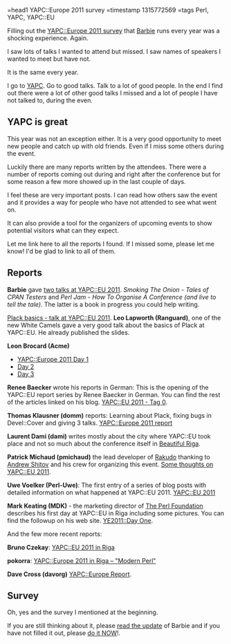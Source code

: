 =head1 YAPC::Europe 2011 survey
=timestamp 1315772569
=tags Perl, YAPC, YAPC::EU

Filling out the [YAPC::Europe 2011 survey](http://ye2011.yapc-surveys.org/)
that [Barbie](http://www.missbarbell.co.uk/) runs every year was a shocking experience. Again.

I saw lots of talks I wanted to attend but missed. I saw names of speakers I wanted to meet but have not.

It is the same every year.

I go to [YAPC](http://yapceurope.org/). Go to good talks. Talk to a lot of good people.
In the end I find out there were a lot of other good talks I missed and a lot of
people I have not talked to, during the even.

## YAPC is great

This year was not an exception either. It is a very good opportunity
to meet new people and catch up with old friends. Even if I miss some others during the event.

Luckily there are many reports written by the attendees. There were a number of reports
coming out during and right after the conference but for some reason a few more showed
up in the last couple of days.

I feel these are very important posts. I can read how others saw the event and it provides
a way for people who have not attended to see what went on.

It can also provide a tool for the organizers of upcoming events to show
potential visitors what can they expect.

Let me link here to all the reports I found. If I missed some, please let me know!
I'd be glad to link to all of them.

## Reports

**Barbie** gave [two talks at YAPC::EU 2011](https://blogs.perl.org/users/barbie/2011/08/my-talks-from-yapceurope-2011.html).
<i>Smoking The Onion - Tales of CPAN Testers</i> and <i>Perl Jam - How To Organise A Conference (and live to tell the tale)</i>.
The latter is a book in progress you could help writing.

[Plack basics - talk at YAPC::EU 2011](https://blogs.perl.org/users/leo_lapworth/2011/08/plack-basics---talk-at-yapceu-2011.html).
**Leo Lapworth (Ranguard)**, one of the new White Camels gave a very good talk about the basics of Plack at YAPC::EU. He already published the slides.

**Leon Brocard (Acme)**

* [YAPC::Europe 2011 Day 1](https://blogs.perl.org/users/acme/2011/08/yapceurope-2011-day-1.html)
* [Day 2](https://blogs.perl.org/users/acme/2011/08/yapceurope-2011-day-2.html)
* [Day 3](https://blogs.perl.org/users/acme/2011/08/yapceurope-2011-day-3.html)

**Renee Baecker** wrote his reports in German:
This is the opening of the YAPC::EU report series by Renee Baecker in German. You can find the rest of the articles linked on his blog.
[YAPC::EU 2011 - Tag 0](http://reneeb-perlblog.blogspot.com/2011/08/yapceu-2011-tag-0.html).

**Thomas Klausner (domm)** reports:
Learning about Plack, fixing bugs in Devel::Cover and giving 3 talks.
[YAPC::Europe 2011 report](http://domm.plix.at/perl/2011_08_20_yapc_europe_2011.html)

**Laurent Dami (dami)** writes mostly about the city where YAPC::EU took place and not so much about the conference itself
in [Beautiful Riga](http://ldami.blogspot.com/2011/08/beautiful-riga.html).

**Patrick Michaud (pmichaud)** the lead developer of [Rakudo](http://rakudo.org/) thanking to
[Andrew Shitov](http://andy.sh/) and his crew for organizing this event.
[Some thoughts on YAPC::EU 2011](http://pmthium.com/2011/08/18/ye2011-thoughts/).

**Uwe Voelker (Perl-Uwe)**:
The first entry of a series of blog posts with detailed information on what happened at YAPC::EU 2011.
[YAPC::EU 2011](http://www.perl-uwe.com/2011/08/yapceu-2011-day-0.html)


**Mark Keating (MDK)** - the marketing director of
[The Perl Foundation](http://www.perlfoundation.org/) describes his first day
at YAPC::EU in Riga including some pictures. You can find the followup on his web site.
[YE2011::Day One](http://mdk.per.ly/2011/08/16/ye2011day-one/).

And the few more recent reports:

**Bruno Czekay**: [YAPC::EU 2011 in Riga](http://brunorc.wordpress.com/2011/09/10/yapceu-2011-in-riga/)

**pokorra**: [YAPC::Europe 2011 in Riga – "Modern Perl"](http://pokorra.wordpress.com/2011/09/05/yapc/)

**Dave Cross (davorg)** [YAPC::Europe Report](http://perlhacks.com/2011/09/yapceurope-report/).

## Survey

Oh, yes and the survey I mentioned at the beginning.

If you are still thinking about it, please
[read the update](https://blogs.perl.org/users/barbie/2011/08/yapceurope-2011-surveys-update.html) of Barbie
and if you have not filled it out, please [do it NOW](http://ye2011.yapc-surveys.org/)!.

